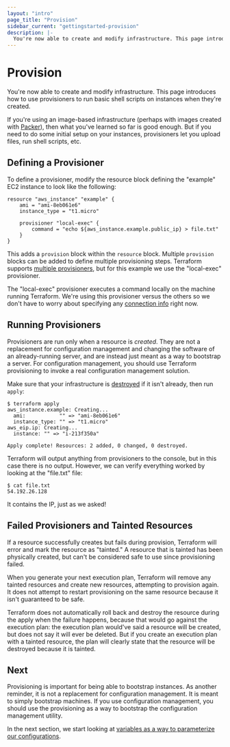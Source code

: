 ```yaml
---
layout: "intro"
page_title: "Provision"
sidebar_current: "gettingstarted-provision"
description: |-
  You're now able to create and modify infrastructure. This page introduces how to use provisioners to run basic shell scripts on instances when they're created.
---
```


# Provision

You're now able to create and modify infrastructure. This page
introduces how to use provisioners to run basic shell scripts on
instances when they're created.

If you're using an image-based infrastructure (perhaps with images
created with [Packer](https://www.packer.io)), then what you've
learned so far is good enough. But if you need to do some initial
setup on your instances, provisioners let you upload files,
run shell scripts, etc.

## Defining a Provisioner

To define a provisioner, modify the resource block defining the
"example" EC2 instance to look like the following:

```
resource "aws_instance" "example" {
	ami = "ami-8eb061e6"
	instance_type = "t1.micro"

	provisioner "local-exec" {
		command = "echo ${aws_instance.example.public_ip} > file.txt"
	}
}
```

This adds a `provision` block within the `resource` block. Multiple
`provision` blocks can be added to define multiple provisioning steps.
Terraform supports
[multiple provisioners](/docs/provisioners/index.html),
but for this example we use the "local-exec" provisioner.

The "local-exec" provisioner executes a command locally on the machine
running Terraform. We're using this provisioner versus the others so
we don't have to worry about specifying any
[connection info](/docs/provisioners/connection.html) right now.

## Running Provisioners

Provisioners are run only when a resource is _created_. They
are not a replacement for configuration management and changing
the software of an already-running server, and are instead just
meant as a way to bootstrap a server. For configuration management,
you should use Terraform provisioning to invoke a real configuration
management solution.

Make sure that your infrastructure is
[destroyed](/intro/getting-started/destroy.html) if it isn't already,
then run `apply`:

```
$ terraform apply
aws_instance.example: Creating...
  ami:           "" => "ami-8eb061e6"
  instance_type: "" => "t1.micro"
aws_eip.ip: Creating...
  instance: "" => "i-213f350a"

Apply complete! Resources: 2 added, 0 changed, 0 destroyed.
```

Terraform will output anything from provisioners to the console,
but in this case there is no output. However, we can verify
everything worked by looking at the "file.txt" file:

```
$ cat file.txt
54.192.26.128
```

It contains the IP, just as we asked!

## Failed Provisioners and Tainted Resources

If a resource successfully creates but fails during provision,
Terraform will error and mark the resource as "tainted." A
resource that is tainted has been physically created, but can't
be considered safe to use since provisioning failed.

When you generate your next execution plan, Terraform will remove
any tainted resources and create new resources, attempting to
provision again. It does not attempt to restart provisioning on the
same resource because it isn't guaranteed to be safe.

Terraform does not automatically roll back and destroy the resource
during the apply when the failure happens, because that would go
against the execution plan: the execution plan would've said a
resource will be created, but does not say it will ever be deleted.
But if you create an execution plan with a tainted resource, the
plan will clearly state that the resource will be destroyed because
it is tainted.

## Next

Provisioning is important for being able to bootstrap instances.
As another reminder, it is not a replacement for configuration
management. It is meant to simply bootstrap machines. If you use
configuration management, you should use the provisioning as a way
to bootstrap the configuration management utility.

In the next section, we start looking at [variables as a way to
parameterize our configurations](/intro/getting-started/variables.html).
